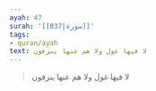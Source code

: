 ```yaml
---
ayah: 47
surah: '[[037|سورة]]'
tags:
- quran/ayah
text: لا فيها غول ولا هم عنها ينزفون
---
```

> لا فيها غول ولا هم عنها ينزفون
